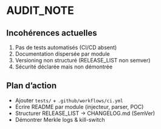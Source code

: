 # AUDIT_NOTE

## Incohérences actuelles
1. Pas de tests automatisés (CI/CD absent)
2. Documentation dispersée par module
3. Versioning non structuré (RELEASE_LIST non semver)
4. Sécurité déclarée mais non démontrée

## Plan d’action
- Ajouter `tests/` + `.github/workflows/ci.yml`
- Écrire README par module (injecteur, parser, POC)
- Structurer RELEASE_LIST → CHANGELOG.md (SemVer)
- Démontrer Merkle logs & kill-switch
